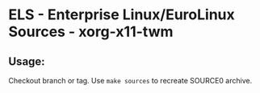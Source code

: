 # ELS - Enterprise Linux/EuroLinux Sources - xorg-x11-twm
 
## Usage:
  Checkout branch or tag. Use `make sources` to recreate  SOURCE0 archive.
